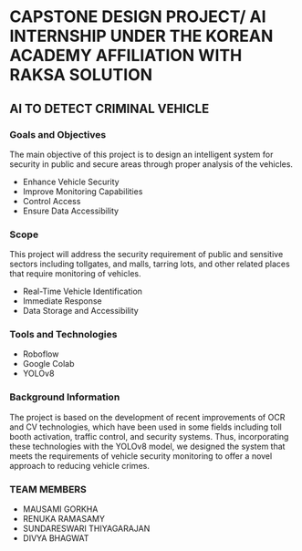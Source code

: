 # CAPSTONE DESIGN PROJECT/ AI INTERNSHIP UNDER THE KOREAN ACADEMY AFFILIATION WITH RAKSA SOLUTION

## AI TO DETECT CRIMINAL VEHICLE 

### Goals and Objectives
The main objective of this project is to design an intelligent system for security in public and secure areas through proper analysis of the vehicles.
 - Enhance Vehicle Security
 - Improve Monitoring Capabilities
 - Control Access
 - Ensure Data Accessibility
### Scope
This project will address the security requirement of public and sensitive sectors including tollgates, and malls, tarring lots, and other related places that require monitoring of vehicles.
- Real-Time Vehicle Identification
- Immediate Response
- Data Storage and Accessibility
### Tools and Technologies
- Roboflow
- Google Colab
- YOLOv8
### Background Information
The project is based on the development of recent improvements of OCR and CV technologies, which have been used in some fields including toll booth activation, traffic control, and security systems. 
Thus, incorporating these technologies with the YOLOv8 model, we designed the system that meets the requirements of vehicle security monitoring to offer a novel approach to reducing vehicle crimes.

### TEAM MEMBERS
- MAUSAMI GORKHA
- RENUKA RAMASAMY
- SUNDARESWARI THIYAGARAJAN
- DIVYA BHAGWAT

   
